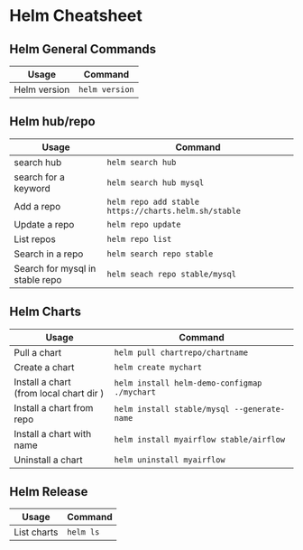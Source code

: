 # Helm Cheatsheet

## Helm General Commands
Usage | Command
----- | -------
Helm version | `helm version`

## Helm hub/repo
Usage | Command
----- | -------
search hub | `helm search hub`
search for a keyword | `helm search hub mysql`
Add a repo | `helm repo add stable https://charts.helm.sh/stable`
Update a repo | `helm repo update`
List repos | `helm repo list`
Search in a repo | `helm search repo stable`
Search for mysql in stable repo | `helm seach repo stable/mysql`

## Helm Charts
Usage | Command
----- | -------
Pull a chart | `helm pull chartrepo/chartname`
Create a chart | `helm create mychart`
Install a chart</br>(from local chart dir ) | `helm install helm-demo-configmap ./mychart`
Install a chart from repo | `helm install stable/mysql --generate-name`
Install a chart with name | `helm install myairflow stable/airflow`
Uninstall a chart | `helm uninstall myairflow`

## Helm Release
Usage | Command
----- | -------
List charts | `helm ls`
